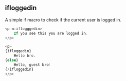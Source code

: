 ## ifloggedin

A simple if macro to check if the current user is logged in.

```php
<p n:iflogggedin>
    If you see this you are logged in.
</p>
```

```php
<p>
{ifloggedin}
    Hello bro.
{else}
    Hello, guest bro!
{/ifloggedin}
</p>
```